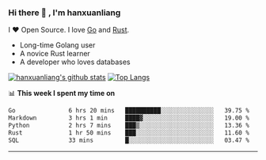 ### Hi there 👋 , I'm hanxuanliang

<!--
**hanxuanliang/hanxuanliang** is a ✨ _special_ ✨ repository because its `README.md` (this file) appears on your GitHub profile.

Here are some ideas to get you started:

- 🔭 I’m currently working on ...
- 🌱 I’m currently learning ...
- 👯 I’m looking to collaborate on ...
- 🤔 I’m looking for help with ...
- 💬 Ask me about ...
- 📫 How to reach me: ...
- 😄 Pronouns: ...
- ⚡ Fun fact: ...
-->
I ❤ Open Source. I love [Go](https://golang.org) and [Rust](https://www.rust-lang.org/zh-CN/).

* Long-time Golang user
* A novice Rust learner
* A developer who loves databases

[![hanxuanliang's github stats](https://github-readme-stats.vercel.app/api/top-langs/?username=hanxuanliang&hide=html)](https://github.com/anuraghazra/github-readme-stats)
[![Top Langs](https://github-readme-stats.vercel.app/api?username=hanxuanliang&show_icons=true&count_private=true&line_height=40)](https://github.com/anuraghazra/github-readme-stats)

📊 **This week I spent my time on**
<!--START_SECTION:waka-->

```txt
Go               6 hrs 20 mins   ██████████░░░░░░░░░░░░░░░   39.75 %
Markdown         3 hrs 1 min     ████▓░░░░░░░░░░░░░░░░░░░░   19.00 %
Python           2 hrs 7 mins    ███▒░░░░░░░░░░░░░░░░░░░░░   13.36 %
Rust             1 hr 50 mins    ███░░░░░░░░░░░░░░░░░░░░░░   11.60 %
SQL              33 mins         █░░░░░░░░░░░░░░░░░░░░░░░░   03.47 %
```

<!--END_SECTION:waka-->

***

